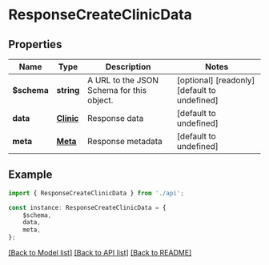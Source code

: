 # ResponseCreateClinicData


## Properties

Name | Type | Description | Notes
------------ | ------------- | ------------- | -------------
**$schema** | **string** | A URL to the JSON Schema for this object. | [optional] [readonly] [default to undefined]
**data** | [**Clinic**](Clinic.md) | Response data | [default to undefined]
**meta** | [**Meta**](Meta.md) | Response metadata | [default to undefined]

## Example

```typescript
import { ResponseCreateClinicData } from './api';

const instance: ResponseCreateClinicData = {
    $schema,
    data,
    meta,
};
```

[[Back to Model list]](../README.md#documentation-for-models) [[Back to API list]](../README.md#documentation-for-api-endpoints) [[Back to README]](../README.md)
